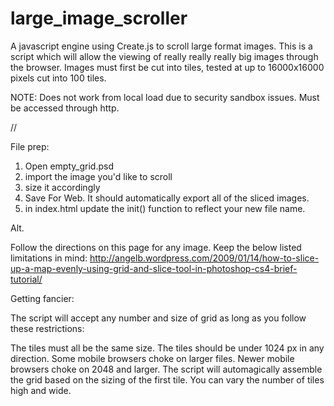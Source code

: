 large_image_scroller
====================

A javascript engine using Create.js to scroll large format images.
This is a script which will allow the viewing of really really really big images through the browser. Images must first be cut into tiles, tested at up to 16000x16000 pixels cut into 100 tiles.


NOTE: Does not work from local load due to security sandbox issues. Must be accessed through http.

//

File prep:

1. Open empty_grid.psd
2. import the image you'd like to scroll
3. size it accordingly
4. Save For Web. It should automatically export all of the sliced images.
5. in index.html update the init() function to reflect your new file name.

Alt.

Follow the directions on this page for any image. Keep the below listed limitations in mind:
http://angelb.wordpress.com/2009/01/14/how-to-slice-up-a-map-evenly-using-grid-and-slice-tool-in-photoshop-cs4-brief-tutorial/


Getting fancier:

The script will accept any number and size of grid as long as you follow these restrictions:

The tiles must all be the same size.
The tiles should be under 1024 px in any direction. Some mobile browsers choke on larger files. Newer mobile browsers choke on 2048 and larger.
The script will automagically assemble the grid based on the sizing of the first tile.
You can vary the number of tiles high and wide.
